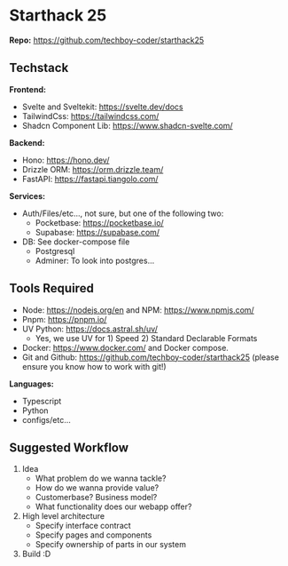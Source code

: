 # Starthack 25

**Repo:** https://github.com/techboy-coder/starthack25

## Techstack

**Frontend:**
- Svelte and Sveltekit: https://svelte.dev/docs
- TailwindCss: https://tailwindcss.com/
- Shadcn Component Lib: https://www.shadcn-svelte.com/

**Backend:**
- Hono: https://hono.dev/
- Drizzle ORM: https://orm.drizzle.team/
- FastAPI: https://fastapi.tiangolo.com/

**Services:**
- Auth/Files/etc..., not sure, but one of the following two:
    - Pocketbase: https://pocketbase.io/
    - Supabase: https://supabase.com/
- DB: See docker-compose file
    - Postgresql
    - Adminer: To look into postgres...

## Tools Required

- Node: https://nodejs.org/en and NPM: https://www.npmjs.com/
- Pnpm: https://pnpm.io/
- UV Python: https://docs.astral.sh/uv/
    - Yes, we use UV for 1) Speed 2) Standard Declarable Formats
- Docker: https://www.docker.com/ and Docker compose.
- Git and Github: https://github.com/techboy-coder/starthack25 (please ensure you know how to work with git!)

**Languages:**
- Typescript
- Python
- configs/etc...

## Suggested Workflow

1. Idea
    - What problem do we wanna tackle?
    - How do we wanna provide value?
    - Customerbase? Business model?
    - What functionality does our webapp offer?
2. High level architecture
    - Specify interface contract
    - Specify pages and components
    - Specify ownership of parts in our system
3. Build :D

